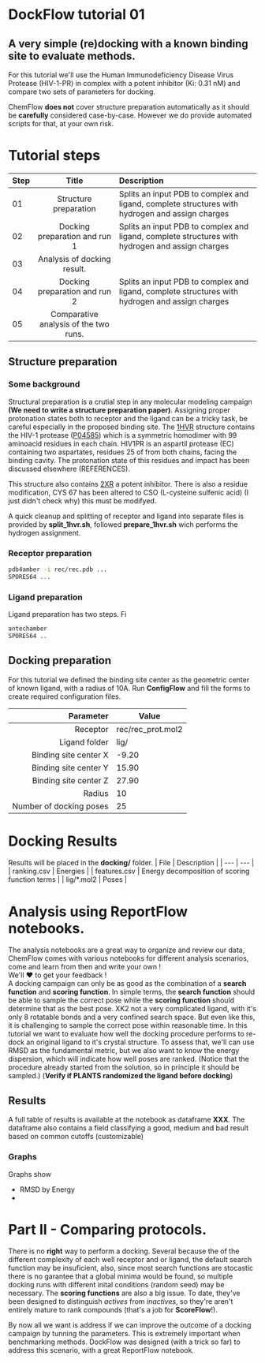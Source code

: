 # **DockFlow** tutorial 01
## A very simple (re)docking with a known binding site to evaluate methods.

 For this tutorial we'll use the Human Immunodeficiency Disease Virus Protease (HIV-1-PR) in complex with a potent inhibitor (Ki: 0.31 nM) and compare two sets of parameters for docking.  

ChemFlow **does not** cover structure preparation automatically as it should be **carefully** considered case-by-case.
However we do provide automated scripts for that, at your own risk.
 
 # Tutorial steps
|Step|            Title      |  Description |
|----|:-------------:|:------|
| 01 | Structure preparation | Splits an input PDB to complex and ligand, complete structures with hydrogen and assign charges |
| 02 | Docking preparation and run 1 | Splits an input PDB to complex and ligand, complete structures with hydrogen and assign charges |
| 03 | Analysis of docking result.
| 04 | Docking preparation and run 2 | Splits an input PDB to complex and ligand, complete structures with hydrogen and assign charges |
| 05 | Comparative analysis of the two runs.

## Structure preparation
### Some background
Structural preparation is a crutial step in any molecular modeling campaign **(We need to write a structure preparation paper)**. Assigning proper protonation states both to receptor and the ligand can be a tricky task, be careful especially in the proposed binding site.
The [1HVR](http://www.rcsb.org/pdb/explore.do?structureId=1hvr "1HVR's on PDB") structure contains the HIV-1 protease ([P04585](http://www.uniprot.org/uniprot/P04585 "Uniprot for HIV-1 PR")) which is a symmetric homodimer with 99 aminoacid residues in each chain. 
HIV1PR is an aspartil protease (EC) containing two aspartates, residues 25 of from both chains, facing the binding cavity. 
The protonation state of this residues and impact has been discussed elsewhere (REFERENCES).

This structure also contains [2XR](https://www4.rcsb.org/ligand/XK2 "[4R-(4ALPHA,5ALPHA,6BETA,7BETA)]-HEXAHYDRO- 5,6-DIHYDROXY-1,3-BIS[2-NAPHTHYL-METHYL]- 4,7-BIS(PHENYLMETHYL)-2H-1,3-DIAZEPIN-2-ONE") a potent inhibitor.
There is also a residue modification, CYS 67 has been altered to CSO (L-cysteine sulfenic acid) (I just didn't check why) this must be modifyed.

A quick cleanup and splitting of receptor and ligand into separate files is provided by **split_1hvr.sh**, followed **prepare_1hvr.sh** wich performs the hydrogen assignment.

### Receptor preparation
```bash
pdb4amber -i rec/rec.pdb ... 
SPORES64 ...
```

### Ligand preparation
Ligand preparation has two steps. Fi
```bash
antechamber
SPORES64 ..
```
## Docking preparation
For this tutorial we defined the binding site center as the geometric center of known ligand, with a radius of 10A.
Run **ConfigFlow** and fill the forms to create required configuration files.

| Parameter  | Value |
|---:|---|
|Receptor | rec/rec_prot.mol2 |
|Ligand folder | lig/ |
| Binding site center X | -9.20 | 
| Binding site center Y | 15.90 | 
| Binding site center Z | 27.90 | 
| Radius | 10 |
| Number of docking poses | 25 | 

# Docking Results
Results will be placed in the **docking/** folder.
| File | Description | 
| --- | --- | 
| ranking.csv | Energies | 
| features.csv | Energy decomposition of scoring function terms |
| lig/*.mol2 | Poses | 

# Analysis using ReportFlow notebooks.
The analysis notebooks are a great way to organize and review our data, ChemFlow comes with various notebooks for different analysis scenarios, come and learn from then and write your own !  
We'll :heart: to get your feedback !  
A docking campaign can only be as good as the combination of a **search function** and **scoring function**. In simple terms, the **search function** should be able to sample the correct pose while the **scoring function** should determine that as the best pose. XK2 not a very complicated ligand, with it's only 8 rotatable bonds and a very confined search space. But even like this, it is challenging to sample the correct pose within reasonable time.
In this tutorial we want to evaluate how well the docking procedure performs to re-dock an original ligand to it's crystal structure. 
To assess that, we'll can use RMSD as the fundamental metric, but we also want to know the energy dispersion, which will indicate how well poses are ranked.
(Notice that the procedure already started from the solution, so in principle it should be sampled.)
(**Verify if PLANTS randomized the ligand before docking**)

## Results
A full table of results is available at the notebook as dataframe **XXX**. The dataframe also contains a field classifying a good, medium and bad result based on common cutoffs (customizable)

### Graphs
Graphs show 
* RMSD by Energy
*

# Part II - Comparing protocols.
There is no **right** way to perform a docking. Several because the of the different complexity of each well receptor and or ligand, the default search function may be insuficient, also, since most search functions are stocastic there is no garantee that a global minima would be found, so multiple docking runs with different inital conditions (random seed) may be necessary. The **scoring functions** are also a big issue. To date, they've been designed to distinguish *actives* from *inactives*, so they're aren't entirely mature to rank compounds (that's a job for **ScoreFlow**!).  

  By now all we want is address if we can improve the outcome of a docking campaign by tunning the parameters. This is extremely important when benchmarking methods. DockFlow was designed (with a trick so far) to address this scenario, with a great ReportFlow notebook. 
